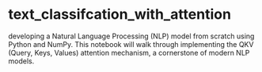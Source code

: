# text_classifcation_with_attention
developing a Natural Language Processing (NLP) model from scratch using Python and NumPy. This notebook will walk through implementing the QKV (Query, Keys, Values) attention mechanism, a cornerstone of modern NLP models.
